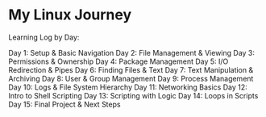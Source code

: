 # My Linux Journey

Learning Log by Day:

Day 1: Setup & Basic Navigation
Day 2: File Management & Viewing
Day 3: Permissions & Ownership
Day 4: Package Management
Day 5: I/O Redirection & Pipes
Day 6: Finding Files & Text
Day 7: Text Manipulation & Archiving
Day 8: User & Group Management
Day 9: Process Management
Day 10: Logs & File System Hierarchy
Day 11: Networking Basics
Day 12: Intro to Shell Scripting
Day 13: Scripting with Logic
Day 14: Loops in Scripts
Day 15: Final Project & Next Steps
